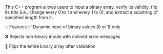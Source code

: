 This C++ program allows users to input a binary array, verify its validity, flip its bits (i.e., change every 0 to 1 and every 1 to 0), and extract a substring of specified length from it.

💡 Features
✅ Dynamic input of binary values (0 or 1) only

❌ Rejects non-binary inputs with colored error messages

🔁 Flips the entire binary array after validation
